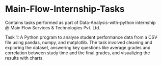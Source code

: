 # Main-Flow-Internship-Tasks

Contains tasks performed as part of Data-Analysis-with-python internship @ Main Flow Services & Technologies Pvt. Ltd.

Task 1: A Python program to analyse student performance data from a CSV file using pandas, numpy, and matplotlib.
The task involved cleaning and exploring the dataset, answering key questions like average grades and correlation between study time and the final grades, and visualizing the results with charts.
